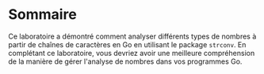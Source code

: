 # Sommaire

Ce laboratoire a démontré comment analyser différents types de nombres à partir de chaînes de caractères en Go en utilisant le package `strconv`. En complétant ce laboratoire, vous devriez avoir une meilleure compréhension de la manière de gérer l'analyse de nombres dans vos programmes Go.
